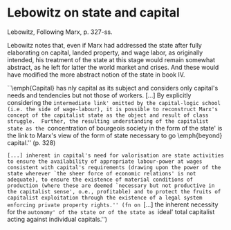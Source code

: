 # Lebowitz on state and capital

Lebowitz, Following Marx, p. 327-ss.

Lebowitz notes that, even if Marx had addressed the state after fully elaborating on capital, landed property, and wage labor, as originally intended, his treatment of the state at this stage would remain somewhat abstract, as he left for latter the world market and crises.  And these would have modified the more abstract notion of the state in book IV.

``\emph{Capital} has nly capital as its subject and considers only capital's needs and tendencies but not those of workers. [...] By explicitly considering the `intermediate link' omitted by the capital-logic school (i.e. the side of wage-labour), it is possible to reconstruct Marx's concept of the capitalist state as the object and result of class struggle.  Further, the resulting understanding of the capitalist state as the `concentration of bourgeois society in the form of the state' is the link to Marx's view of the form of state necessary to go \emph{beyond} capital.'' (p. 328)

``[...] inherent in capital's need for valorisation are state activities to ensure the availability of appropriate labour-power at wages consistent with capital's requirements (drawing upon the power of the state wherever `the sheer force of economic relations' is not adequate), to ensure the existence of material conditions of production (where these are deemed `necessary but not productive in the capitalist sense', o.e., profitable) and to protect the fruits of capitalist exploitation through the existence of a legal system enforcing private property rights.'' (fn on ``[...] the inherent necessity for the `autonomy' of the state or of the state as `ideal' total capitalist acting against individual capitals.'')

